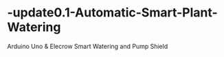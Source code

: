 # -update0.1-Automatic-Smart-Plant-Watering
Arduino Uno &amp; Elecrow Smart Watering and Pump Shield

